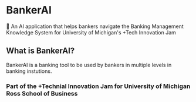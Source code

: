 # BankerAI
🏦 An AI application that helps bankers navigate the Banking Management Knowledge System for University of Michigan's +Tech Innovation Jam

## What is BankerAI?
BankerAI is a banking tool to be used by bankers in multiple levels in banking instutions. 

### Part of the +Technial Innovation Jam for University of Michigan Ross School of Business


